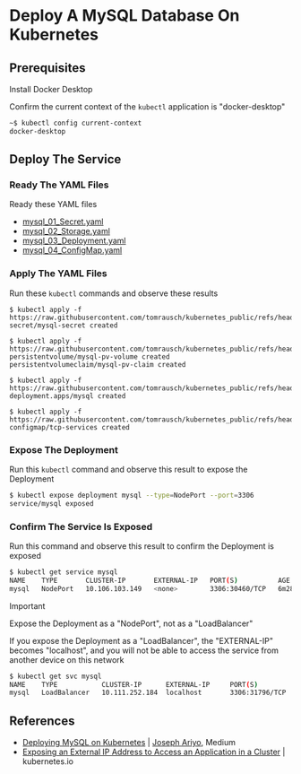 # Deploy A MySQL Database On Kubernetes

## Prerequisites
Install Docker Desktop

Confirm the current context of the ```kubectl``` application is "docker-desktop"
```bash
~$ kubectl config current-context
docker-desktop
```

## Deploy The Service

### Ready The YAML Files
Ready these YAML files
- [mysql_01_Secret.yaml](https://github.com/tomrausch/kubernetes_public/blob/cb4288547a853fdc88f80f15945ddf9904f54e8c/src/mysql/mysql_01_Secret.yaml)
- [mysql_02_Storage.yaml](https://github.com/tomrausch/kubernetes_public/blob/cb4288547a853fdc88f80f15945ddf9904f54e8c/src/mysql/mysql_02_Storage.yaml)
- [mysql_03_Deployment.yaml](https://github.com/tomrausch/kubernetes_public/blob/cb4288547a853fdc88f80f15945ddf9904f54e8c/src/mysql/mysql_03_Deployment.yaml)
- [mysql_04_ConfigMap.yaml](https://github.com/tomrausch/kubernetes_public/blob/main/src/mysql/mysql_04_ConfigMap.yaml)


### Apply The YAML Files
Run these ```kubectl``` commands and observe these results
```
$ kubectl apply -f https://raw.githubusercontent.com/tomrausch/kubernetes_public/refs/heads/main/src/mysql/mysql_01_Secret.yaml
secret/mysql-secret created

$ kubectl apply -f https://raw.githubusercontent.com/tomrausch/kubernetes_public/refs/heads/main/src/mysql/mysql_02_Storage.yaml
persistentvolume/mysql-pv-volume created
persistentvolumeclaim/mysql-pv-claim created

$ kubectl apply -f https://raw.githubusercontent.com/tomrausch/kubernetes_public/refs/heads/main/src/mysql/mysql_03_Deployment.yaml
deployment.apps/mysql created

$ kubectl apply -f https://raw.githubusercontent.com/tomrausch/kubernetes_public/refs/heads/main/src/mysql/mysql_04_ConfigMap.yaml
configmap/tcp-services created
```



### Expose The Deployment
Run this ```kubectl``` command and observe this result to expose the Deployment
```bash
$ kubectl expose deployment mysql --type=NodePort --port=3306
service/mysql exposed
```

### Confirm The Service Is Exposed
Run this command and observe this result to confirm the Deployment is exposed
```bash
$ kubectl get service mysql
NAME    TYPE       CLUSTER-IP       EXTERNAL-IP   PORT(S)          AGE
mysql   NodePort   10.106.103.149   <none>        3306:30460/TCP   6m28s
```

> [!IMPORTANT]  
> Expose the Deployment as a "NodePort", not as a "LoadBalancer"
>
> If you expose the Deployment as a "LoadBalancer", the "EXTERNAL-IP" becomes "localhost", and you will not be able to access the service from another device on this network
>
> ```bash
> $ kubectl get svc mysql
> NAME    TYPE           CLUSTER-IP      EXTERNAL-IP     PORT(S)          AGE
> mysql   LoadBalancer   10.111.252.184  localhost       3306:31796/TCP   4m52s
> ```


## References
- [Deploying MySQL on Kubernetes](https://medium.com/@midejoseph24/deploying-mysql-on-kubernetes-16758a42a746) | [Joseph Ariyo](https://medium.com/@midejoseph24/), Medium
- [Exposing an External IP Address to Access an Application in a Cluster](https://kubernetes.io/docs/tutorials/stateless-application/expose-external-ip-address/) | kubernetes.io

